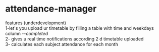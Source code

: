 # attendance-manager

features (underdevelopment)<br>
1-let's you upload ur timetable by filling a table with time and weekdays column --<i>completed</i><br>
2- gives u real time notifications according 2 d timetable uploaded<br>
3- calculates each subject attendance for each month<br>

